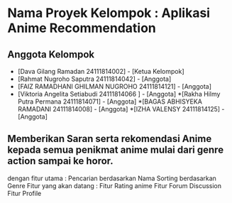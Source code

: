 # Nama Proyek Kelompok : Aplikasi Anime Recommendation

## Anggota Kelompok

* [Dava Gilang Ramadan 24111814002] - [Ketua Kelompok]
* [Rahmat Nugroho Saputra 24111814042] - [Anggota]
* [FAIZ RAMADHANI GHILMAN NUGROHO 24111814121] - [Anggota]
* [Viktoria Angelita Setiabudi  24111814066 ] - [Anggota]
*[Rakha Hilmy Putra Permana 24111814071] - [Anggota]
*[BAGAS ABHISYEKA RAMADANI
24111814008] - [Anggota]
*[IZHA VALENSY  24111814125] - [Anggota]

## Memberikan Saran serta rekomendasi Anime kepada semua penikmat anime mulai dari genre action sampai ke horor. 
dengan fitur utama  :
Pencarian berdasarkan Nama
Sorting berdasarkan Genre
Fitur yang akan datang :
Fitur Rating anime
Fitur Forum Discussion
Fitur Profile
